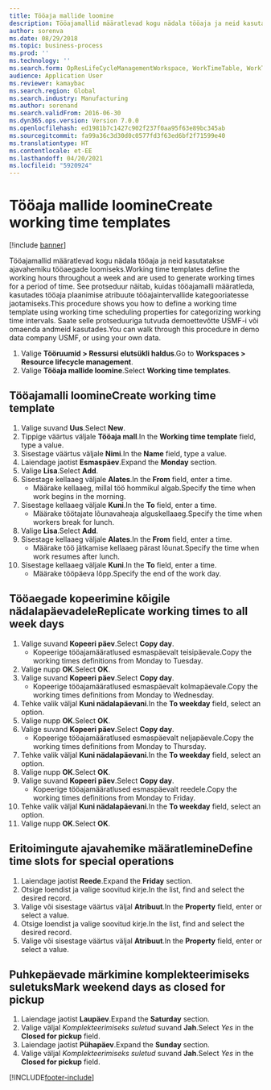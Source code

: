 ```yaml
---
title: Tööaja mallide loomine
description: Tööajamallid määratlevad kogu nädala tööaja ja neid kasutatakse ajavahemiku tööaegade loomiseks.
author: sorenva
ms.date: 08/29/2018
ms.topic: business-process
ms.prod: ''
ms.technology: ''
ms.search.form: OpResLifeCycleManagementWorkspace, WorkTimeTable, WorkTimeCopyDayDialog, WorkPeriodTemplate
audience: Application User
ms.reviewer: kamaybac
ms.search.region: Global
ms.search.industry: Manufacturing
ms.author: sorenand
ms.search.validFrom: 2016-06-30
ms.dyn365.ops.version: Version 7.0.0
ms.openlocfilehash: ed1981b7c1427c902f237f0aa95f63e89bc345ab
ms.sourcegitcommit: fa99a36c3d30d0c0577fd3f63ed6bf2f71599e40
ms.translationtype: HT
ms.contentlocale: et-EE
ms.lasthandoff: 04/20/2021
ms.locfileid: "5920924"
---
```

# <a name="create-working-time-templates"></a><span data-ttu-id="61640-103">Tööaja mallide loomine</span><span class="sxs-lookup"><span data-stu-id="61640-103">Create working time templates</span></span>

[!include [banner](../../includes/banner.md)]

<span data-ttu-id="61640-104">Tööajamallid määratlevad kogu nädala tööaja ja neid kasutatakse ajavahemiku tööaegade loomiseks.</span><span class="sxs-lookup"><span data-stu-id="61640-104">Working time templates define the working hours throughout a week and are used to generate working times for a period of time.</span></span> <span data-ttu-id="61640-105">See protseduur näitab, kuidas tööajamalli määratleda, kasutades tööaja plaanimise atribuute tööajaintervallide kategooriatesse jaotamiseks.</span><span class="sxs-lookup"><span data-stu-id="61640-105">This procedure shows you how to define a working time template using working time scheduling properties for categorizing working time intervals.</span></span> <span data-ttu-id="61640-106">Saate selle protseduuriga tutvuda demoettevõtte USMF-i või omaenda andmeid kasutades.</span><span class="sxs-lookup"><span data-stu-id="61640-106">You can walk through this procedure in demo data company USMF, or using your own data.</span></span>

1. <span data-ttu-id="61640-107">Valige **Tööruumid > Ressursi elutsükli haldus**.</span><span class="sxs-lookup"><span data-stu-id="61640-107">Go to **Workspaces > Resource lifecycle management**.</span></span>
1. <span data-ttu-id="61640-108">Valige **Tööaja mallide loomine**.</span><span class="sxs-lookup"><span data-stu-id="61640-108">Select **Working time templates**.</span></span>

## <a name="create-working-time-template"></a><span data-ttu-id="61640-109">Tööajamalli loomine</span><span class="sxs-lookup"><span data-stu-id="61640-109">Create working time template</span></span>

1. <span data-ttu-id="61640-110">Valige suvand **Uus**.</span><span class="sxs-lookup"><span data-stu-id="61640-110">Select **New**.</span></span>
1. <span data-ttu-id="61640-111">Tippige väärtus väljale **Tööaja mall**.</span><span class="sxs-lookup"><span data-stu-id="61640-111">In the **Working time template** field, type a value.</span></span>
1. <span data-ttu-id="61640-112">Sisestage väärtus väljale **Nimi**.</span><span class="sxs-lookup"><span data-stu-id="61640-112">In the **Name** field, type a value.</span></span>
1. <span data-ttu-id="61640-113">Laiendage jaotist **Esmaspäev**.</span><span class="sxs-lookup"><span data-stu-id="61640-113">Expand the **Monday** section.</span></span>
1. <span data-ttu-id="61640-114">Valige **Lisa**.</span><span class="sxs-lookup"><span data-stu-id="61640-114">Select **Add**.</span></span>
1. <span data-ttu-id="61640-115">Sisestage kellaaeg väljale **Alates**.</span><span class="sxs-lookup"><span data-stu-id="61640-115">In the **From** field, enter a time.</span></span>
    * <span data-ttu-id="61640-116">Määrake kellaaeg, millal töö hommikul algab.</span><span class="sxs-lookup"><span data-stu-id="61640-116">Specify the time when work begins in the morning.</span></span>  
1. <span data-ttu-id="61640-117">Sisestage kellaaeg väljale **Kuni**.</span><span class="sxs-lookup"><span data-stu-id="61640-117">In the **To** field, enter a time.</span></span>
    * <span data-ttu-id="61640-118">Määrake töötajate lõunavaheaja alguskellaaeg.</span><span class="sxs-lookup"><span data-stu-id="61640-118">Specify the time when workers break for lunch.</span></span>  
1. <span data-ttu-id="61640-119">Valige **Lisa**.</span><span class="sxs-lookup"><span data-stu-id="61640-119">Select **Add**.</span></span>
1. <span data-ttu-id="61640-120">Sisestage kellaaeg väljale **Alates**.</span><span class="sxs-lookup"><span data-stu-id="61640-120">In the **From** field, enter a time.</span></span>
    * <span data-ttu-id="61640-121">Määrake töö jätkamise kellaaeg pärast lõunat.</span><span class="sxs-lookup"><span data-stu-id="61640-121">Specify the time when work resumes after lunch.</span></span>  
1. <span data-ttu-id="61640-122">Sisestage kellaaeg väljale **Kuni**.</span><span class="sxs-lookup"><span data-stu-id="61640-122">In the **To** field, enter a time.</span></span>
    * <span data-ttu-id="61640-123">Määrake tööpäeva lõpp.</span><span class="sxs-lookup"><span data-stu-id="61640-123">Specify the end of the work day.</span></span>  

## <a name="replicate-working-times-to-all-week-days"></a><span data-ttu-id="61640-124">Tööaegade kopeerimine kõigile nädalapäevadele</span><span class="sxs-lookup"><span data-stu-id="61640-124">Replicate working times to all week days</span></span>

1. <span data-ttu-id="61640-125">Valige suvand **Kopeeri päev**.</span><span class="sxs-lookup"><span data-stu-id="61640-125">Select **Copy day**.</span></span>
    * <span data-ttu-id="61640-126">Kopeerige tööajamääratlused esmaspäevalt teisipäevale.</span><span class="sxs-lookup"><span data-stu-id="61640-126">Copy the working times definitions from Monday to Tuesday.</span></span>  
1. <span data-ttu-id="61640-127">Valige nupp **OK**.</span><span class="sxs-lookup"><span data-stu-id="61640-127">Select **OK**.</span></span>
1. <span data-ttu-id="61640-128">Valige suvand **Kopeeri päev**.</span><span class="sxs-lookup"><span data-stu-id="61640-128">Select **Copy day**.</span></span>
    * <span data-ttu-id="61640-129">Kopeerige tööajamääratlused esmaspäevalt kolmapäevale.</span><span class="sxs-lookup"><span data-stu-id="61640-129">Copy the working times definitions from Monday to Wednesday.</span></span>  
1. <span data-ttu-id="61640-130">Tehke valik väljal **Kuni nädalapäevani**.</span><span class="sxs-lookup"><span data-stu-id="61640-130">In the **To weekday** field, select an option.</span></span>
1. <span data-ttu-id="61640-131">Valige nupp **OK**.</span><span class="sxs-lookup"><span data-stu-id="61640-131">Select **OK**.</span></span>
1. <span data-ttu-id="61640-132">Valige suvand **Kopeeri päev**.</span><span class="sxs-lookup"><span data-stu-id="61640-132">Select **Copy day**.</span></span>
    * <span data-ttu-id="61640-133">Kopeerige tööajamääratlused esmaspäevalt neljapäevale.</span><span class="sxs-lookup"><span data-stu-id="61640-133">Copy the working times definitions from Monday to Thursday.</span></span>  
1. <span data-ttu-id="61640-134">Tehke valik väljal **Kuni nädalapäevani**.</span><span class="sxs-lookup"><span data-stu-id="61640-134">In the **To weekday** field, select an option.</span></span>
1. <span data-ttu-id="61640-135">Valige nupp **OK**.</span><span class="sxs-lookup"><span data-stu-id="61640-135">Select **OK**.</span></span>
1. <span data-ttu-id="61640-136">Valige suvand **Kopeeri päev**.</span><span class="sxs-lookup"><span data-stu-id="61640-136">Select **Copy day**.</span></span>
    * <span data-ttu-id="61640-137">Kopeerige tööajamääratlused esmaspäevalt reedele.</span><span class="sxs-lookup"><span data-stu-id="61640-137">Copy the working times definitions from Monday to Friday.</span></span>  
1. <span data-ttu-id="61640-138">Tehke valik väljal **Kuni nädalapäevani**.</span><span class="sxs-lookup"><span data-stu-id="61640-138">In the **To weekday** field, select an option.</span></span>
1. <span data-ttu-id="61640-139">Valige nupp **OK**.</span><span class="sxs-lookup"><span data-stu-id="61640-139">Select **OK**.</span></span>

## <a name="define-time-slots-for-special-operations"></a><span data-ttu-id="61640-140">Eritoimingute ajavahemike määratlemine</span><span class="sxs-lookup"><span data-stu-id="61640-140">Define time slots for special operations</span></span>

1. <span data-ttu-id="61640-141">Laiendage jaotist **Reede**.</span><span class="sxs-lookup"><span data-stu-id="61640-141">Expand the **Friday** section.</span></span>
1. <span data-ttu-id="61640-142">Otsige loendist ja valige soovitud kirje.</span><span class="sxs-lookup"><span data-stu-id="61640-142">In the list, find and select the desired record.</span></span>
1. <span data-ttu-id="61640-143">Valige või sisestage väärtus väljal **Atribuut**.</span><span class="sxs-lookup"><span data-stu-id="61640-143">In the **Property** field, enter or select a value.</span></span>
1. <span data-ttu-id="61640-144">Otsige loendist ja valige soovitud kirje.</span><span class="sxs-lookup"><span data-stu-id="61640-144">In the list, find and select the desired record.</span></span>
1. <span data-ttu-id="61640-145">Valige või sisestage väärtus väljal **Atribuut**.</span><span class="sxs-lookup"><span data-stu-id="61640-145">In the **Property** field, enter or select a value.</span></span>

## <a name="mark-weekend-days-as-closed-for-pickup"></a><span data-ttu-id="61640-146">Puhkepäevade märkimine komplekteerimiseks suletuks</span><span class="sxs-lookup"><span data-stu-id="61640-146">Mark weekend days as closed for pickup</span></span>

1. <span data-ttu-id="61640-147">Laiendage jaotist **Laupäev**.</span><span class="sxs-lookup"><span data-stu-id="61640-147">Expand the **Saturday** section.</span></span>
1. <span data-ttu-id="61640-148">Valige väljal *Komplekteerimiseks suletud* suvand **Jah**.</span><span class="sxs-lookup"><span data-stu-id="61640-148">Select *Yes* in the **Closed for pickup** field.</span></span>
1. <span data-ttu-id="61640-149">Laiendage jaotist **Pühapäev**.</span><span class="sxs-lookup"><span data-stu-id="61640-149">Expand the **Sunday** section.</span></span>
1. <span data-ttu-id="61640-150">Valige väljal *Komplekteerimiseks suletud* suvand **Jah**.</span><span class="sxs-lookup"><span data-stu-id="61640-150">Select *Yes* in the **Closed for pickup** field.</span></span>


[!INCLUDE[footer-include](../../../includes/footer-banner.md)]
